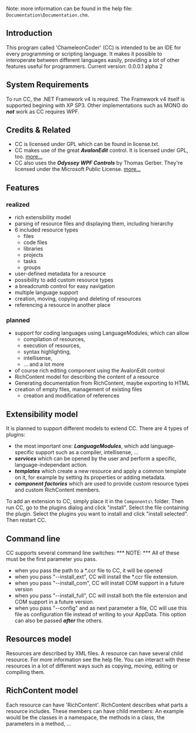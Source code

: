 Note: more information can be found in the help file: ```Documentation\Documentation.chm```.

## Introduction
This program called 'ChameleonCoder' (CC) is intended to be an IDE for every programming or scripting language.
It makes it possible to interoperate between different languages easily, providing a lot of other features useful for programmers.
Current version: 0.0.0.1 alpha 2

## System Requirements
To run CC, the .NET Framework v4 is required. The Framework v4 itself is supported begining with XP SP3.
Other implementations such as MONO do ***not*** work as CC requires WPF.

## Credits & Related
* CC is licensed under GPL which can be found in license.txt.
* CC makes use of the great ***AvalonEdit*** control. It is licensed under GPL, too. [more...](http://www.icsharpcode.net/OpenSource/SD/)
* CC also uses the ***Odyssey WPF Controls*** by Thomas Gerber. They're licensed under the Microsoft Public License. [more...](http://odyssey.codeplex.com/)

## Features
### realized
* rich extensibility model
* parsing of resource files and displaying them, including hierarchy
* 6 included resource types
	* files
    * code files
    * libraries
    * projects
    * tasks
	* groups
* user-defined metadata for a resource
* possibility to add custom resource types
* a breadcrumb control for easy navigation
* multiple language support
* creation, moving, copying and deleting of resources
* referencing a resource in another place

### planned
* support for coding languages using LanguageModules, which can allow
	* compilation of resources,
	* execution of resources,
	* syntax highlighting,
	* intellisense,
	* ... and a lot more
* of course rich editing component using the AvalonEdit control
* RichContent model for describing the content of a resource
* Generating documentation from RichContent, maybe exporting to HTML
* creation of empty files, management of existing files
	* creation and modification of references

## Extensibility model
It is planned to support different models to extend CC.
There are 4 types of plugins:

* the most important one: ***LanguageModules***, which add language-specific support such as a compiler, intellisense, ...
* ***services*** which can be opened by the user and perform a specific, language-independant action.
* ***templates*** which create a new resource and apply a common template on it, for example by setting its properties or adding metadata.
* ***component factories*** which are used to provide custom resource types and custom RichContent members.

To add an extension to CC, simply place it in the ```Components\``` folder. Then run CC, go to the plugins dialog and click "install".
Select the file containing the plugin. Select the plugins you want to install and click "install selected". Then restart CC.

## Command line
CC supports several command line switches:
*** NOTE: *** All of these must be the first parameter you pass.

* when you pass the path to a *.ccr file to CC, it will be opened
* when you pass "--install_ext", CC will install the *.ccr file extension.
* when you pass "--install_com", CC will install COM support in a future version
* when you pass "--install_full", CC will install both the file extension and COM support in a future version.
* when you pass "--config" and as next parameter a file, CC will use this file as configuration file instead of writing to your AppData.
This option can also be passed ***after*** the others.

## Resources model
Resources are described by XML files. A resource can have several child resource. For more information see the help file.
You can interact with these resources in a lot of different ways such as copying, moving, editing or compiling them.

## RichContent model
Each resource can have 'RichContent'. RichContent describes what parts a resource includes.
These members can have child members: An example would be the classes in a namespace, the methods in a class, the parameters in a method, ...